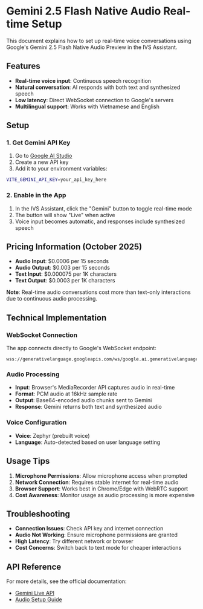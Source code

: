 # Gemini 2.5 Flash Native Audio Real-time Setup

This document explains how to set up real-time voice conversations using Google's Gemini 2.5 Flash Native Audio Preview in the IVS Assistant.

## Features

- **Real-time voice input**: Continuous speech recognition
- **Natural conversation**: AI responds with both text and synthesized speech
- **Low latency**: Direct WebSocket connection to Google's servers
- **Multilingual support**: Works with Vietnamese and English

## Setup

### 1. Get Gemini API Key

1. Go to [Google AI Studio](https://aistudio.google.com/)
2. Create a new API key
3. Add it to your environment variables:

```bash
VITE_GEMINI_API_KEY=your_api_key_here
```

### 2. Enable in the App

1. In the IVS Assistant, click the "Gemini" button to toggle real-time mode
2. The button will show "Live" when active
3. Voice input becomes automatic, and responses include synthesized speech

## Pricing Information (October 2025)

- **Audio Input**: $0.0006 per 15 seconds
- **Audio Output**: $0.003 per 15 seconds
- **Text Input**: $0.000075 per 1K characters
- **Text Output**: $0.0003 per 1K characters

**Note**: Real-time audio conversations cost more than text-only interactions due to continuous audio processing.

## Technical Implementation

### WebSocket Connection

The app connects directly to Google's WebSocket endpoint:
```
wss://generativelanguage.googleapis.com/ws/google.ai.generativelanguage.v1alpha.GenerativeService.BidiGenerateContent
```

### Audio Processing

- **Input**: Browser's MediaRecorder API captures audio in real-time
- **Format**: PCM audio at 16kHz sample rate
- **Output**: Base64-encoded audio chunks sent to Gemini
- **Response**: Gemini returns both text and synthesized audio

### Voice Configuration

- **Voice**: Zephyr (prebuilt voice)
- **Language**: Auto-detected based on user language setting

## Usage Tips

1. **Microphone Permissions**: Allow microphone access when prompted
2. **Network Connection**: Requires stable internet for real-time audio
3. **Browser Support**: Works best in Chrome/Edge with WebRTC support
4. **Cost Awareness**: Monitor usage as audio processing is more expensive

## Troubleshooting

- **Connection Issues**: Check API key and internet connection
- **Audio Not Working**: Ensure microphone permissions are granted
- **High Latency**: Try different network or browser
- **Cost Concerns**: Switch back to text mode for cheaper interactions

## API Reference

For more details, see the official documentation:
- [Gemini Live API](https://ai.google.dev/api/live)
- [Audio Setup Guide](https://github.com/google-gemini/cookbook/blob/main/quickstarts/Get_started_LiveAPI.py)